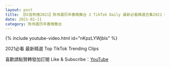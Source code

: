```yaml
---
layout: post
title: 【抖音熱搜2021】陈伟霆历年春晚舞台 2 TikTok Daily 最新必看精選合集2021 02 11
date: 2021-02-11
category: 陈伟霆历年春晚舞台
---
```


{% include youtube-video.html id="nKpzLYWjbIs" %}

2021必看 最新精選 Top TikTok Trending Clips

喜歡請點贊轉發加訂閱 Like & Subscribe：[YouTube](https://www.youtube.com/channel/UCAoR7VcanIPd04uEq_GIylA/videos)

